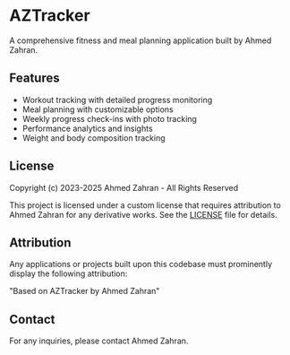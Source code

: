 # AZTracker

A comprehensive fitness and meal planning application built by Ahmed Zahran.

## Features

- Workout tracking with detailed progress monitoring
- Meal planning with customizable options
- Weekly progress check-ins with photo tracking
- Performance analytics and insights
- Weight and body composition tracking

## License

Copyright (c) 2023-2025 Ahmed Zahran - All Rights Reserved

This project is licensed under a custom license that requires attribution to Ahmed Zahran for any derivative works. See the [LICENSE](LICENSE) file for details.

## Attribution

Any applications or projects built upon this codebase must prominently display the following attribution:

"Based on AZTracker by Ahmed Zahran"

## Contact

For any inquiries, please contact Ahmed Zahran. 